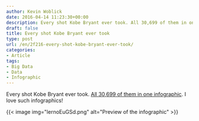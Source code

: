 ```yaml
---
author: Kevin Woblick
date: 2016-04-14 11:23:30+00:00
description: Every shot Kobe Bryant ever took. All 30,699 of them in one infographic.
draft: false
title: Every shot Kobe Bryant ever took
type: post
url: /en/2f216-every-shot-kobe-bryant-ever-took/
categories:
- Article
tags:
- Big Data
- Data
- Infographic
---
```


Every shot Kobe Bryant ever took. [All 30,699 of them in one infographic](http://graphics.latimes.com/kobe-every-shot-ever/). I love such infographics!

{{< image img="lernoEuGSd.png" alt="Preview of the infographic" >}}
